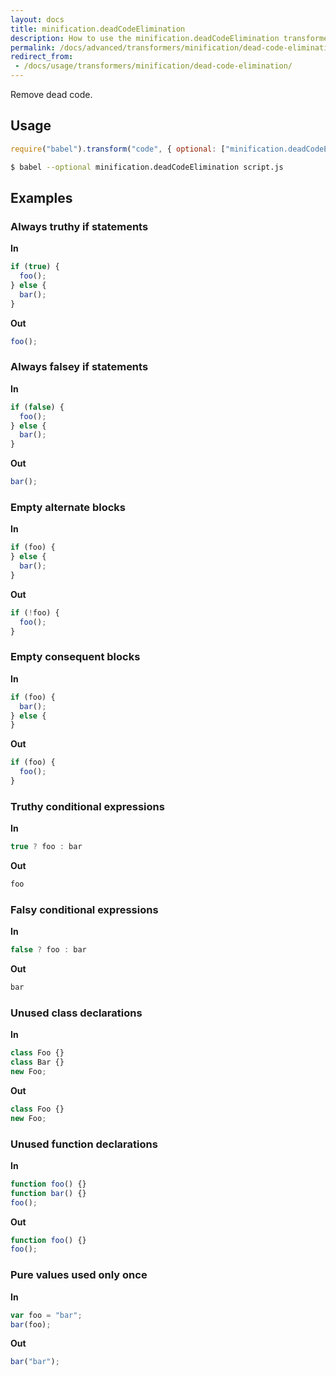 ```yaml
---
layout: docs
title: minification.deadCodeElimination
description: How to use the minification.deadCodeElimination transformer.
permalink: /docs/advanced/transformers/minification/dead-code-elimination/
redirect_from:
 - /docs/usage/transformers/minification/dead-code-elimination/
---
```


Remove dead code.

## Usage

```javascript
require("babel").transform("code", { optional: ["minification.deadCodeElimination"] });
```

```sh
$ babel --optional minification.deadCodeElimination script.js
```

## Examples

### Always truthy if statements

**In**

```javascript
if (true) {
  foo();
} else {
  bar();
}
```

**Out**

```javascript
foo();
```

### Always falsey if statements

**In**

```javascript
if (false) {
  foo();
} else {
  bar();
}
```

**Out**

```javascript
bar();
```

### Empty alternate blocks

**In**

```javascript
if (foo) {
} else {
  bar();
}
```

**Out**

```javascript
if (!foo) {
  foo();
}
```

### Empty consequent blocks

**In**

```javascript
if (foo) {
  bar();
} else {
}
```

**Out**

```javascript
if (foo) {
  foo();
}
```

### Truthy conditional expressions

**In**

```javascript
true ? foo : bar
```

**Out**

```javascript
foo
```

### Falsy conditional expressions

**In**

```javascript
false ? foo : bar
```

**Out**

```javascript
bar
```

### Unused class declarations

**In**

```javascript
class Foo {}
class Bar {}
new Foo;
```

**Out**

```javascript
class Foo {}
new Foo;
```

### Unused function declarations

**In**

```javascript
function foo() {}
function bar() {}
foo();
```

**Out**

```javascript
function foo() {}
foo();
```

### Pure values used only once

**In**

```javascript
var foo = "bar";
bar(foo);
```

**Out**

```javascript
bar("bar");
```
